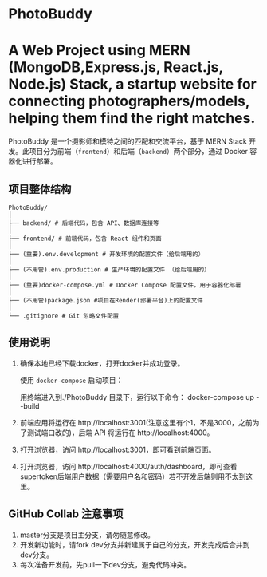 # PhotoBuddy
A Web Project using MERN (MongoDB,Express.js, React.js, Node.js) Stack, a startup website for connecting photographers/models, helping them find the right matches.
=======


PhotoBuddy 是一个摄影师和模特之间的匹配和交流平台，基于 MERN Stack 开发。此项目分为前端（`frontend`）和后端（`backend`）两个部分，通过 Docker 容器化进行部署。

## 项目整体结构
```
PhotoBuddy/
│
├── backend/ # 后端代码，包含 API、数据库连接等
│
├── frontend/ # 前端代码，包含 React 组件和页面
│
├── (重要).env.development # 开发环境的配置文件（给后端用的）
│
├── (不用管).env.production # 生产环境的配置文件 （给后端用的）
│
├── (重要)docker-compose.yml # Docker Compose 配置文件，用于容器化部署
│
├── (不用管)package.json #项目在Render(部署平台)上的配置文件
│
└── .gitignore # Git 忽略文件配置
```

## 使用说明

1. 确保本地已经下载docker，打开docker并成功登录。

   使用 `docker-compose` 启动项目：

   用终端进入到./PhotoBuddy 目录下，运行以下命令：
   docker-compose up --build

2. 前端应用将运行在 http://localhost:3001(注意这里有个1，不是3000，之前为了测试端口改的)，后端 API 将运行在 http://localhost:4000。

3. 打开浏览器，访问 http://localhost:3001，即可看到前端页面。

4. 打开浏览器，访问 http://localhost:4000/auth/dashboard，即可查看supertoken后端用户数据（需要用户名和密码）若不开发后端则用不太到这里。

## GitHub Collab 注意事项
1. master分支是项目主分支，请勿随意修改。
2. 开发新功能时，请fork dev分支并新建属于自己的分支，开发完成后合并到dev分支。
3. 每次准备开发前，先pull一下dev分支，避免代码冲突。


